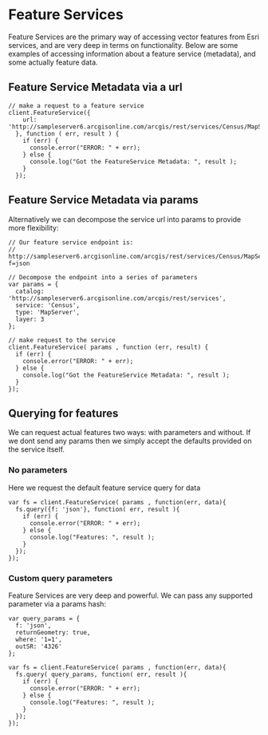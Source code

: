 # Feature Services

Feature Services are the primary way of accessing vector features from Esri services, and are very deep in terms on functionality. Below are some examples of accessing information about a feature service (metadata), and some actually feature data. 


## Feature Service Metadata via a url

    // make a request to a feature service
    client.FeatureService({
        url: 'http://sampleserver6.arcgisonline.com/arcgis/rest/services/Census/MapServer/3'
      }, function ( err, result ) {
        if (err) {
          console.error("ERROR: " + err);
        } else {
          console.log("Got the FeatureService Metadata: ", result );
        }
      });


## Feature Service Metadata via params 

Alternatively we can decompose the service url into params to provide more flexibility:

    // Our feature service endpoint is: 
    // http://sampleserver6.arcgisonline.com/arcgis/rest/services/Census/MapServer/3?f=json

    // Decompose the endpoint into a series of parameters
    var params = {
      catalog: 'http://sampleserver6.arcgisonline.com/arcgis/rest/services',
      service: 'Census',
      type: 'MapServer',
      layer: 3
    };

    // make request to the service 
    client.FeatureService( params , function (err, result) {
      if (err) {
        console.error("ERROR: " + err);
      } else {
        console.log("Got the FeatureService Metadata: ", result );
      }
    });


## Querying for features 

We can request actual features two ways: with parameters and without. If we dont send any params then we simply accept the defaults provided on the service itself. 

### No parameters

Here we request the default feature service query for data 

    var fs = client.FeatureService( params , function(err, data){
      fs.query({f: 'json'}, function( err, result ){
        if (err) {
          console.error("ERROR: " + err);
        } else {
          console.log("Features: ", result );
        }
      });
    }); 

### Custom query parameters

Feature Services are very deep and powerful. We can pass any supported parameter via a params hash: 
    
    var query_params = {
      f: 'json',
      returnGeometry: true,
      where: '1=1',
      outSR: '4326'
    };

    var fs = client.FeatureService( params , function(err, data){
      fs.query( query_params, function( err, result ){
        if (err) {
          console.error("ERROR: " + err);
        } else {
          console.log("Features: ", result );
        }
      });
    });



